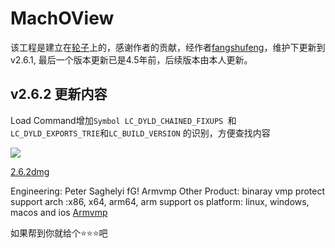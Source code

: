 # MachOView 

该工程是建立在[轮子](https://github.com/gdbinit/MachOView)上的，感谢作者的贡献，经作者[fangshufeng](git@github.com:fangshufeng/MachOView.git)，维护下更新到v2.6.1, 最后一个版本更新已是4.5年前，后续版本由本人更新。

## v2.6.2 更新内容

Load Command增加`Symbol LC_DYLD_CHAINED_FIXUPS `和`LC_DYLD_EXPORTS_TRIE`和`LC_BUILD_VERSION` 的识别，方便查找内容


![](https://github.com/ajisky/MachOView/mdimg/1686629672946.jpg)

[2.6.2dmg](https://github.com/ajisky/MachOView/releases/tag/2.6.2)

Engineering:
	Peter Saghelyi
	fG!
	Armvmp
Other Product:
	binaray vmp protect support arch :x86, x64, arm64, arm
	support os platform: linux, windows, macos and ios 
	[Armvmp](https://www.armvmp.com)

如果帮到你就给个⭐️⭐️⭐️吧



